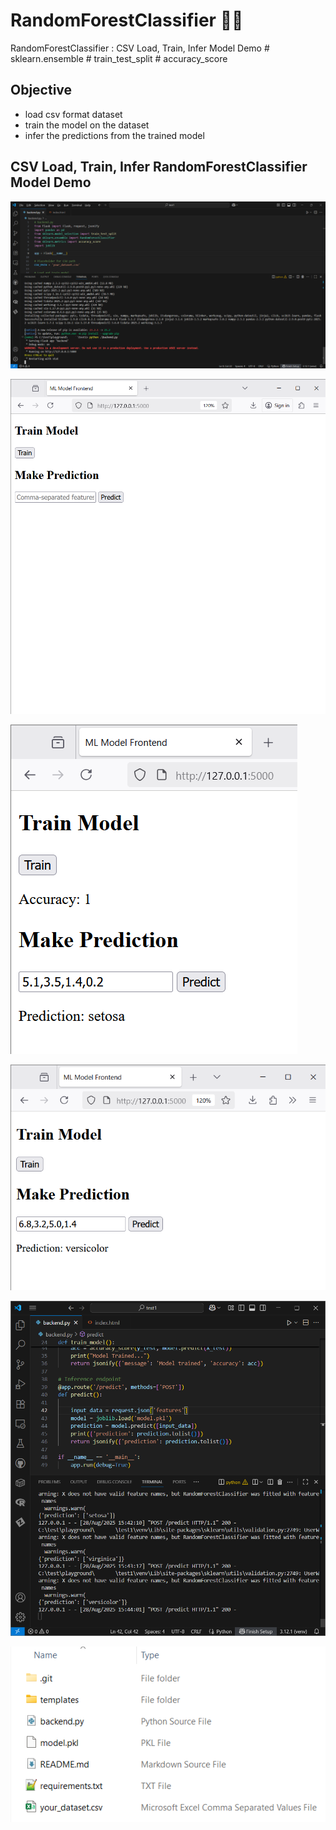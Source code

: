 # RandomForestClassifier 🌸🌳
RandomForestClassifier : CSV Load, Train, Infer Model Demo # sklearn.ensemble # train_test_split # accuracy_score

## Objective
- load csv format dataset
- train the model on the dataset
- infer the predictions from the trained model


## CSV Load, Train, Infer RandomForestClassifier Model Demo

![randomforestclassifier001.png](./media/randomforestclassifier001.png)

![randomforestclassifier002.png](./media/randomforestclassifier002.png)

![randomforestclassifier003.png](./media/randomforestclassifier003.png)

![randomforestclassifier004.png](./media/randomforestclassifier004.png)

![randomforestclassifier005.png](./media/randomforestclassifier005.png)

![randomforestclassifier006.png](./media/randomforestclassifier006.png)

